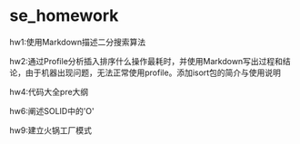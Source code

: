# se_homework
hw1:使用Markdown描述二分搜索算法

hw2:通过Profile分析插入排序什么操作最耗时，并使用Markdown写出过程和结论，由于机器出现问题，无法正常使用profile。添加isort包的简介与使用说明

hw4:代码大全pre大纲

hw6:阐述SOLID中的'O'

hw9:建立火锅工厂模式

